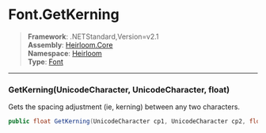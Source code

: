 # Font.GetKerning

> **Framework**: .NETStandard,Version=v2.1  
> **Assembly**: [Heirloom.Core][0]  
> **Namespace**: [Heirloom][0]  
> **Type**: [Font][1]

--------------------------------------------------------------------------------

### GetKerning(UnicodeCharacter, UnicodeCharacter, float)

Gets the spacing adjustment (ie, kerning) between any two characters.

```cs
public float GetKerning(UnicodeCharacter cp1, UnicodeCharacter cp2, float size)
```

[0]: ../Heirloom.Core.md
[1]: Heirloom.Font.md
